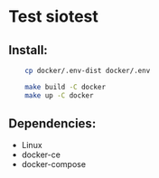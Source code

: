 # Test siotest

## Install:

```bash
    cp docker/.env-dist docker/.env
```

```bash
    make build -C docker
    make up -C docker
```



## Dependencies:
- Linux
- docker-ce
- docker-compose